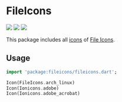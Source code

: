 # FileIcons

![](https://img.shields.io/pub/v/fileicons)
![](https://img.shields.io/github/license/ez-connect/flutter-fileicons)
![](https://img.shields.io/github/issues/ez-connect/flutter-fileicons)

This package includes all [icons](https://fileicons.ez-connect.net/#/) of [File Icons](https://github.com/file-icons/icons).

## Usage

```dart
import 'package:fileicons/fileicons.dart';

Icon(FileIcons.arch_linux)
Icon(Ionicons.adobe)
Icon(Ionicons.adobe_acrobat)
```
